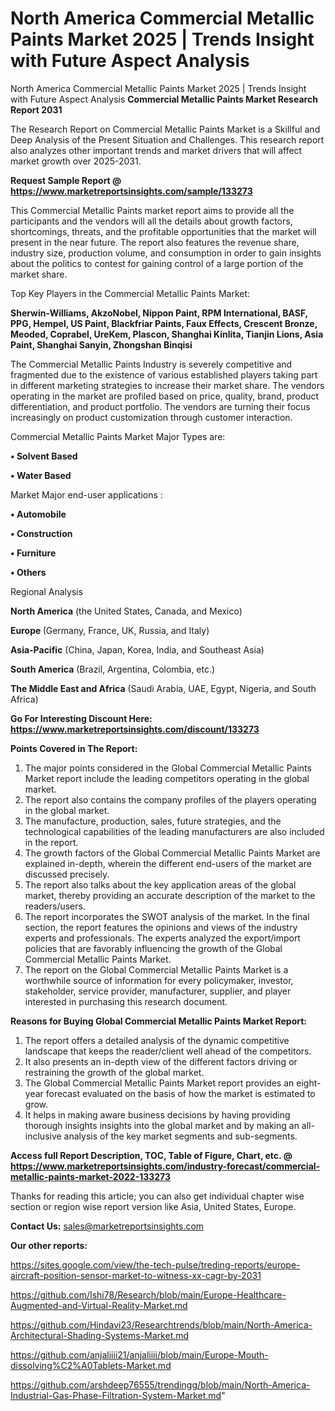 # North America Commercial Metallic Paints Market 2025 | Trends Insight with Future Aspect Analysis
North America Commercial Metallic Paints Market 2025 | Trends Insight with Future Aspect Analysis
<strong>Commercial Metallic Paints Market Research Report 2031</strong>

The Research Report on Commercial Metallic Paints Market is a Skillful and Deep Analysis of the Present Situation and Challenges. This research report also analyzes other important trends and market drivers that will affect market growth over 2025-2031.

<strong>Request Sample Report @ <a href=https://www.marketreportsinsights.com/sample/133273>https://www.marketreportsinsights.com/sample/133273</a></strong>

This Commercial Metallic Paints market report aims to provide all the participants and the vendors will all the details about growth factors, shortcomings, threats, and the profitable opportunities that the market will present in the near future. The report also features the revenue share, industry size, production volume, and consumption in order to gain insights about the politics to contest for gaining control of a large portion of the market share.

Top Key Players in the Commercial Metallic Paints Market:

<strong>Sherwin-Williams, AkzoNobel, Nippon Paint, RPM International, BASF, PPG, Hempel, US Paint, Blackfriar Paints, Faux Effects, Crescent Bronze, Meoded, Coprabel, UreKem, Plascon, Shanghai Kinlita, Tianjin Lions, Asia Paint, Shanghai Sanyin, Zhongshan Binqisi</strong>

The Commercial Metallic Paints Industry is severely competitive and fragmented due to the existence of various established players taking part in different marketing strategies to increase their market share. The vendors operating in the market are profiled based on price, quality, brand, product differentiation, and product portfolio. The vendors are turning their focus increasingly on product customization through customer interaction.

Commercial Metallic Paints Market Major Types are:

<strong>• Solvent Based

• Water Based</strong>

Market Major end-user applications :

<strong>• Automobile

• Construction

• Furniture

• Others</strong>

Regional Analysis

</u><strong><b>North America</b></strong> (the United States, Canada, and Mexico)

<strong><b>Europe </b></strong>(Germany, France, UK, Russia, and Italy)

<strong><b>Asia-Pacific</b></strong> (China, Japan, Korea, India, and Southeast Asia)

<strong><b>South America</b></strong> (Brazil, Argentina, Colombia, etc.)

<strong><b>The Middle East and Africa</b></strong> (Saudi Arabia, UAE, Egypt, Nigeria, and South Africa)

<strong>Go For Interesting Discount Here: <a href=https://www.marketreportsinsights.com/discount/133273>https://www.marketreportsinsights.com/discount/133273</a></strong>

<strong>Points Covered in The Report:</strong>
<ol>
  <li>The major points considered in the Global Commercial Metallic Paints Market report include the leading competitors operating in the global market.</li>
  <li>The report also contains the company profiles of the players operating in the global market.</li>
  <li>The manufacture, production, sales, future strategies, and the technological capabilities of the leading manufacturers are also included in the report.</li>
  <li>The growth factors of the Global Commercial Metallic Paints Market are explained in-depth, wherein the different end-users of the market are discussed precisely.</li>
  <li>The report also talks about the key application areas of the global market, thereby providing an accurate description of the market to the readers/users.</li>
  <li>The report incorporates the SWOT analysis of the market. In the final section, the report features the opinions and views of the industry experts and professionals. The experts analyzed the export/import policies that are favorably influencing the growth of the Global Commercial Metallic Paints Market.</li>
  <li>The report on the Global Commercial Metallic Paints Market is a worthwhile source of information for every policymaker, investor, stakeholder, service provider, manufacturer, supplier, and player interested in purchasing this research document.</li>
</ol>
<strong>Reasons for Buying Global Commercial Metallic Paints Market Report:</strong>

<ol>
  <li>The report offers a detailed analysis of the dynamic competitive landscape that keeps the reader/client well ahead of the competitors.</li>
  <li>It also presents an in-depth view of the different factors driving or restraining the growth of the global market.</li>
  <li>The Global Commercial Metallic Paints Market report provides an eight-year forecast evaluated on the basis of how the market is estimated to grow.</li>
  <li>It helps in making aware business decisions by having providing thorough insights insights into the global market and by making an all-inclusive analysis of the key market segments and sub-segments.</li>
</ol>
<strong>Access full Report Description, TOC, Table of Figure, Chart, etc. @ <a href=https://www.marketreportsinsights.com/industry-forecast/commercial-metallic-paints-market-2022-133273>https://www.marketreportsinsights.com/industry-forecast/commercial-metallic-paints-market-2022-133273</a></strong>


Thanks for reading this article; you can also get individual chapter wise section or region wise report version like Asia, United States, Europe.

<strong>Contact Us:</strong>
sales@marketreportsinsights.com

<strong>Our other reports:</strong>

<a href=https://sites.google.com/view/the-tech-pulse/treding-reports/europe-aircraft-position-sensor-market-to-witness-xx-cagr-by-2031>https://sites.google.com/view/the-tech-pulse/treding-reports/europe-aircraft-position-sensor-market-to-witness-xx-cagr-by-2031</a>

<a href=https://github.com/Ishi78/Research/blob/main/Europe-Healthcare-Augmented-and-Virtual-Reality-Market.md>https://github.com/Ishi78/Research/blob/main/Europe-Healthcare-Augmented-and-Virtual-Reality-Market.md</a>

<a href=https://github.com/Hindavi23/Researchtrends/blob/main/North-America-Architectural-Shading-Systems-Market.md>https://github.com/Hindavi23/Researchtrends/blob/main/North-America-Architectural-Shading-Systems-Market.md</a>

<a href=https://github.com/anjaliiii21/anjaliiii/blob/main/Europe-Mouth-dissolving%C2%A0Tablets-Market.md>https://github.com/anjaliiii21/anjaliiii/blob/main/Europe-Mouth-dissolving%C2%A0Tablets-Market.md</a>

<a href=https://github.com/arshdeep76555/trendingg/blob/main/North-America-Industrial-Gas-Phase-Filtration-System-Market.md>https://github.com/arshdeep76555/trendingg/blob/main/North-America-Industrial-Gas-Phase-Filtration-System-Market.md</a>"
